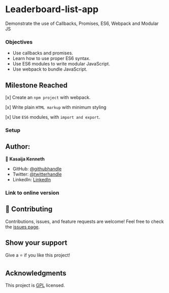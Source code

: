 # Leaderboard-list-app
Demonstrate the use of Callbacks, Promises, ES6, Webpack and Modular JS
### Objectives
-  Use callbacks and promises.
-  Learn how to use proper ES6 syntax.
-  Use ES6 modules to write modular JavaScript.
-  Use webpack to bundle JavaScript.
## Milestone Reached
 [x] Create an `npm project` with webpack.

 [x] Write plain `HTML markup` with minimum styling

 [x] Use `ES6` modules, with `import and export`.
### Setup
## Author:
👤 **Kasaija Kenneth**
- GitHub: [@githubhandle](https://github.com/Kasaija-Kenneth)
- Twitter: [@twitterhandle](https://twitter.com/@kenn_ug)
- LinkedIn: [LinkedIn](https://linkedin.com/in/kenneth-k-310722234)
### Link to online version
## 🤝 Contributing
Contributions, issues, and feature requests are welcome!
Feel free to check the [issues page](../../issues/).
## Show your support
Give a ⭐️ if you like this project!
## Acknowledgments

This project is [GPL](./LICENSE) licensed.
